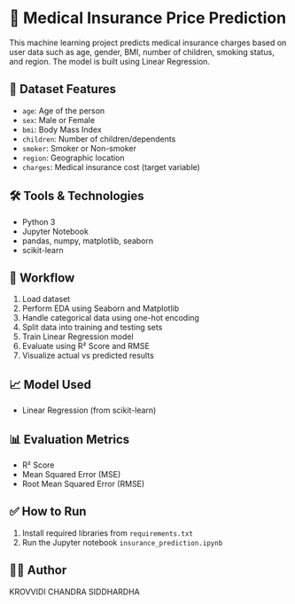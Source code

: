 # 🏥 Medical Insurance Price Prediction

This machine learning project predicts medical insurance charges based on user data such as age, gender, BMI, number of children, smoking status, and region. The model is built using Linear Regression.

## 📁 Dataset Features
- `age`: Age of the person
- `sex`: Male or Female
- `bmi`: Body Mass Index
- `children`: Number of children/dependents
- `smoker`: Smoker or Non-smoker
- `region`: Geographic location
- `charges`: Medical insurance cost (target variable)

## 🛠️ Tools & Technologies
- Python 3
- Jupyter Notebook
- pandas, numpy, matplotlib, seaborn
- scikit-learn

## 🔄 Workflow
1. Load dataset
2. Perform EDA using Seaborn and Matplotlib
3. Handle categorical data using one-hot encoding
4. Split data into training and testing sets
5. Train Linear Regression model
6. Evaluate using R² Score and RMSE
7. Visualize actual vs predicted results

## 📈 Model Used
- Linear Regression (from scikit-learn)

## 📊 Evaluation Metrics
- R² Score
- Mean Squared Error (MSE)
- Root Mean Squared Error (RMSE)

## ✅ How to Run
1. Install required libraries from `requirements.txt`
2. Run the Jupyter notebook `insurance_prediction.ipynb`

## 👨‍💻 Author
KROVVIDI CHANDRA SIDDHARDHA
